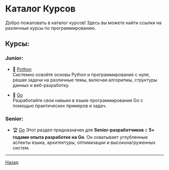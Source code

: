 # Каталог Курсов

Добро пожаловать в каталог курсов! Здесь вы можете найти ссылки на различные курсы по программированию.

## Курсы:

### Junior:

- 🐍 [Python](JUNIOR_PYTHON.md)  
  Системно освойте основы Python и программирование с нуля, решая задачи на различные темы, включая алгоритмы, структуры данных и веб-разработку.

- 🚀 [Go](JUNIOR_GO.md)  
  Разработайте свои навыки в языке программирования Go с помощью практических примеров и задач.

### Senior:

- 🏆 [Go](SENIOR_GO.md) 
  Этот раздел предназначен для **Senior-разработчиков** с **5+ годами опыта разработке на Go**. Он охватывает углубленные аспекты языка, архитектуры, оптимизации и высоконагруженных систем.

---

[Назад](../README.md)